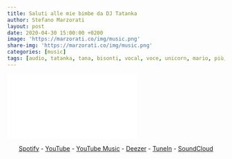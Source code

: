 ```yaml
---
title: Saluti alle mie bimbe da DJ Tatanka
author: Stefano Marzorati
layout: post
date: 2020-04-30 15:00:00 +0200
image: 'https://marzorati.co/img/music.png'
share-img: 'https://marzorati.co/img/music.png'
categories: [music]
tags: [audio, tatanka, tana, bisonti, vocal, voce, unicorn, mario, più, remix]
---
```

<div class="video">
    <iframe src="//www.youtube.com/embed/HUyLhS92QDs" frameborder="0" allowfullscreen></iframe>
</div>
<p></p>
<center>
<a href="https://open.spotify.com/artist/2aydmdVvtiNGAQjHmiGHlh?autoplay=true&v=A" target="_blank">Spotify</a> - <a href="https://www.youtube.com/playlist?playnext=1&list=PLA8NwJ7Iaf9_palk1Zi8SGw5JuOirmQ2C&feature=gws_kp_artist
" target="_blank">YouTube</a> - <a href="https://music.youtube.com/channel/UCj_p7m1LkHo8b-wWWIL946Q?feature=gws_kp_artist&feature=gws_kp_artist" target="_blank">YouTube Music</a> - <a href="https://www.deezer.com/artist/302788/radio?autoplay=true" target="_blank">Deezer</a> - <a href="https://tunein.com/artist/TATANKA-Project-m410790/?autoplay=true" target="_blank">TuneIn</a> - <a href="https://soundcloud.com/officialdjtatanka" target="_blank">SoundCloud</a>
</center>